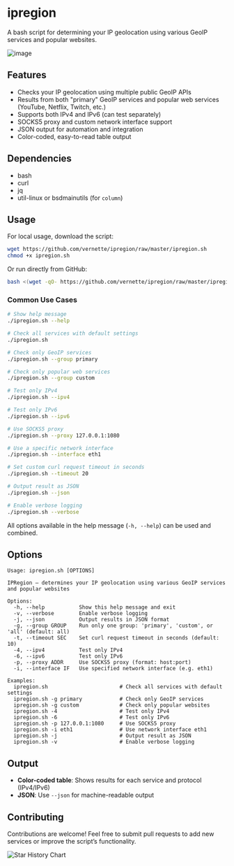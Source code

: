 # ipregion

A bash script for determining your IP geolocation using various GeoIP services and popular websites.

![image](https://i.imgur.com/BLfYcsF.png)

## Features

- Checks your IP geolocation using multiple public GeoIP APIs
- Results from both "primary" GeoIP services and popular web services (YouTube, Netflix, Twitch, etc.)
- Supports both IPv4 and IPv6 (can test separately)
- SOCKS5 proxy and custom network interface support
- JSON output for automation and integration
- Color-coded, easy-to-read table output

## Dependencies

- bash
- curl
- jq
- util-linux or bsdmainutils (for `column`)

## Usage

For local usage, download the script:

```bash
wget https://github.com/vernette/ipregion/raw/master/ipregion.sh
chmod +x ipregion.sh
```

Or run directly from GitHub:

```bash
bash <(wget -qO- https://github.com/vernette/ipregion/raw/master/ipregion.sh)
```

### Common Use Cases

```bash
# Show help message
./ipregion.sh --help

# Check all services with default settings
./ipregion.sh

# Check only GeoIP services
./ipregion.sh --group primary

# Check only popular web services
./ipregion.sh --group custom

# Test only IPv4
./ipregion.sh --ipv4

# Test only IPv6
./ipregion.sh --ipv6

# Use SOCKS5 proxy
./ipregion.sh --proxy 127.0.0.1:1080

# Use a specific network interface
./ipregion.sh --interface eth1

# Set custom curl request timeout in seconds
./ipregion.sh --timeout 20

# Output result as JSON
./ipregion.sh --json

# Enable verbose logging
./ipregion.sh --verbose
```

All options available in the help message (`-h, --help`) can be used and combined.

## Options

```
Usage: ipregion.sh [OPTIONS]

IPRegion — determines your IP geolocation using various GeoIP services and popular websites

Options:
  -h, --help           Show this help message and exit
  -v, --verbose        Enable verbose logging
  -j, --json           Output results in JSON format
  -g, --group GROUP    Run only one group: 'primary', 'custom', or 'all' (default: all)
  -t, --timeout SEC    Set curl request timeout in seconds (default: 10)
  -4, --ipv4           Test only IPv4
  -6, --ipv6           Test only IPv6
  -p, --proxy ADDR     Use SOCKS5 proxy (format: host:port)
  -i, --interface IF   Use specified network interface (e.g. eth1)

Examples:
  ipregion.sh                       # Check all services with default settings
  ipregion.sh -g primary            # Check only GeoIP services
  ipregion.sh -g custom             # Check only popular websites
  ipregion.sh -4                    # Test only IPv4
  ipregion.sh -6                    # Test only IPv6
  ipregion.sh -p 127.0.0.1:1080     # Use SOCKS5 proxy
  ipregion.sh -i eth1               # Use network interface eth1
  ipregion.sh -j                    # Output result as JSON
  ipregion.sh -v                    # Enable verbose logging
```

## Output

- **Color-coded table**: Shows results for each service and protocol (IPv4/IPv6)
- **JSON**: Use `--json` for machine-readable output

## Contributing

Contributions are welcome! Feel free to submit pull requests to add new services or improve the script’s functionality.

![Star History Chart](https://api.star-history.com/svg?repos=vernette/ipregion&type=Date)
